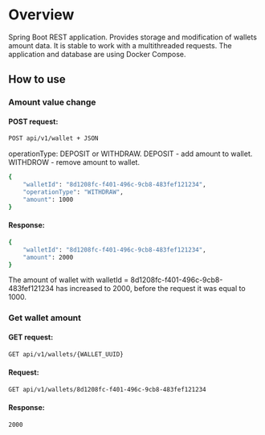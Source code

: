 # Overview

Spring Boot REST application.
Provides storage and modification of wallets amount data. It is stable to work with a multithreaded requests. 
The application and database are using Docker Compose.

## How to use

### Amount value change

#### POST request:

```sh
POST api/v1/wallet + JSON
```

operationType: DEPOSIT or WITHDRAW.
DEPOSIT - add amount to wallet.
WITHDROW - remove amount to wallet.

```sh
{
    "walletId": "8d1208fc-f401-496c-9cb8-483fef121234",
    "operationType": "WITHDRAW",
    "amount": 1000
}
```

#### Response:

```sh
{
    "walletId": "8d1208fc-f401-496c-9cb8-483fef121234",
    "amount": 2000
}
```

The amount of wallet with walletId = 8d1208fc-f401-496c-9cb8-483fef121234 has increased to 2000, before the request it was equal to 1000.

### Get wallet amount

#### GET request:

```sh
GET api/v1/wallets/{WALLET_UUID}
```

#### Request:

```sh
GET api/v1/wallets/8d1208fc-f401-496c-9cb8-483fef121234
```

#### Response:

```sh
2000
```
